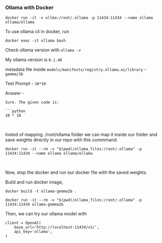 ### Ollama with Docker 

```
docker run -it -v ollma:/root/.ollama -p 11434:11434 --name ollama ollama/ollama
```

To use ollama cli in docker, run 

```
docker exec -it ollama bash
```

Check ollama version with `ollama -v`

My ollama version is `0.1.48`

metadata file inside `models/manifests/registry.ollama.ai/library` - `gemma/2b`

Test Prompt - `10*10`

Answer -

``` 
Sure. The given code is:

```python
10 * 10
```
<br>

Insted of mapping ./root/ollama folder we can map it inside our folder and save weights directly in our repo with this commmand. 

```
docker run -it --rm -v "$(pwd)/ollama_files:/root/.ollama" -p 11434:11434 --name ollama ollama/ollama
```

<br>

Now, stop the docker and run our docker file with the saved weights. 

Build and run docker image,

```
docker build -t ollama-gemma2b .
```

```
docker run -it --rm -v "$(pwd)/ollama_files:/root/.ollama" -p 11434:11434 ollama-gemma2b
```

Then, we can try our ollama model with 

```
client = OpenAI(
    base_url='http://localhost:11434/v1/',
    api_key='ollama',
)
```